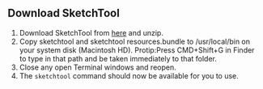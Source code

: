 ## Download SketchTool

1.	Download SketchTool from [here](http://bohemiancoding.com/sketch/tool) and unzip.
2.	Copy sketchtool and sketchtool resources.bundle to /usr/local/bin on your system disk (Macintosh HD). Protip:Press CMD+Shift+G in Finder to type in that path and be taken immediately to that folder.
3.	Close any open Terminal windows and reopen.
4.	The `sketchtool` command should now be available for you to use.
